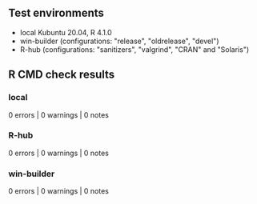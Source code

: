 ## Test environments
* local Kubuntu 20.04, R 4.1.0
* win-builder (configurations: "release", "oldrelease", "devel")
* R-hub (configurations: "sanitizers", "valgrind", "CRAN" and "Solaris")


## R CMD check results

### local
0 errors | 0 warnings | 0 notes

### R-hub
0 errors | 0 warnings | 0 notes

### win-builder 
0 errors | 0 warnings | 0 notes